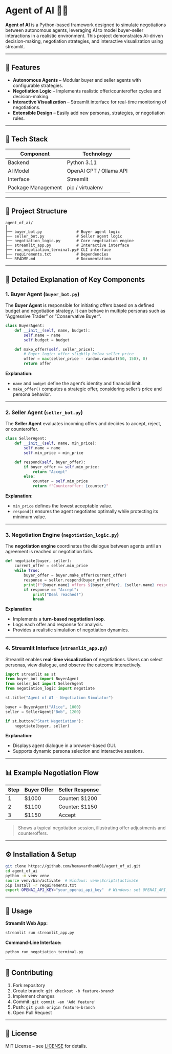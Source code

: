 # Agent of AI 🤖💼

**Agent of AI** is a Python-based framework designed to simulate negotiations between autonomous agents, leveraging AI to model buyer-seller interactions in a realistic environment. This project demonstrates AI-driven decision-making, negotiation strategies, and interactive visualization using streamlit.

---

## 🌟 Features

* **Autonomous Agents** – Modular buyer and seller agents with configurable strategies.
* **Negotiation Logic** – Implements realistic offer/counteroffer cycles and decision-making.
* **Interactive Visualization** – Streamlit interface for real-time monitoring of negotiations.
* **Extensible Design** – Easily add new personas, strategies, or negotiation rules.

---

## 🧰 Tech Stack

| Component          | Technology              |
| ------------------ | ----------------------- |
| Backend            | Python 3.11             |
| AI Model           | OpenAI GPT / Ollama API |
| Interface          | Streamlit               |
| Package Management | pip / virtualenv        |

---

## 📂 Project Structure

```
agent_of_ai/
│
├── buyer_bot.py               # Buyer agent logic
├── seller_bot.py              # Seller agent logic
├── negotiation_logic.py       # Core negotiation engine
├── streamlit_app.py           # Interactive interface
├── run_negotiation_terminal.py# CLI interface
├── requirements.txt           # Dependencies
└── README.md                  # Documentation
```

---

## 🧠 Detailed Explanation of Key Components

### 1. Buyer Agent (`buyer_bot.py`)

The **Buyer Agent** is responsible for initiating offers based on a defined budget and negotiation strategy. It can behave in multiple personas such as “Aggressive Trader” or “Conservative Buyer”.

```python
class BuyerAgent:
    def __init__(self, name, budget):
        self.name = name
        self.budget = budget

    def make_offer(self, seller_price):
        # Buyer logic: offer slightly below seller price
        offer = max(seller_price - random.randint(50, 150), 0)
        return offer
```

**Explanation:**

* `name` and `budget` define the agent’s identity and financial limit.
* `make_offer()` computes a strategic offer, considering seller’s price and persona behavior.

---

### 2. Seller Agent (`seller_bot.py`)

The **Seller Agent** evaluates incoming offers and decides to accept, reject, or counteroffer.

```python
class SellerAgent:
    def __init__(self, name, min_price):
        self.name = name
        self.min_price = min_price

    def respond(self, buyer_offer):
        if buyer_offer >= self.min_price:
            return "Accept"
        else:
            counter = self.min_price
            return f"Counteroffer: {counter}"
```

**Explanation:**

* `min_price` defines the lowest acceptable value.
* `respond()` ensures the agent negotiates optimally while protecting its minimum value.

---

### 3. Negotiation Engine (`negotiation_logic.py`)

The **negotiation engine** coordinates the dialogue between agents until an agreement is reached or negotiation fails.

```python
def negotiate(buyer, seller):
    current_offer = seller.min_price
    while True:
        buyer_offer = buyer.make_offer(current_offer)
        response = seller.respond(buyer_offer)
        print(f"{buyer.name} offers ${buyer_offer}, {seller.name} responds: {response}")
        if response == "Accept":
            print("Deal reached!")
            break
```

**Explanation:**

* Implements a **turn-based negotiation loop**.
* Logs each offer and response for analysis.
* Provides a realistic simulation of negotiation dynamics.

---

### 4. Streamlit Interface (`streamlit_app.py`)

Streamlit enables **real-time visualization** of negotiations. Users can select personas, view dialogue, and observe the outcome interactively.

```python
import streamlit as st
from buyer_bot import BuyerAgent
from seller_bot import SellerAgent
from negotiation_logic import negotiate

st.title("Agent of AI - Negotiation Simulator")

buyer = BuyerAgent("Alice", 1000)
seller = SellerAgent("Bob", 1200)

if st.button("Start Negotiation"):
    negotiate(buyer, seller)
```

**Explanation:**

* Displays agent dialogue in a browser-based GUI.
* Supports dynamic persona selection and interactive sessions.

---

## 📊 Example Negotiation Flow

| Step | Buyer Offer | Seller Response |
| ---- | ----------- | --------------- |
| 1    | \$1000      | Counter: \$1200 |
| 2    | \$1100      | Counter: \$1150 |
| 3    | \$1150      | Accept          |

> Shows a typical negotiation session, illustrating offer adjustments and counteroffers.

---

## ⚙️ Installation & Setup

```bash
git clone https://github.com/hemavardhan001/agent_of_ai.git
cd agent_of_ai
python -m venv venv
source venv/bin/activate  # Windows: venv\Scripts\activate
pip install -r requirements.txt
export OPENAI_API_KEY="your_openai_api_key"  # Windows: set OPENAI_API_KEY="..."
```

---

## 🚀 Usage

**Streamlit Web App:**

```bash
streamlit run streamlit_app.py
```

**Command-Line Interface:**

```bash
python run_negotiation_terminal.py
```

---

## 🎯 Contributing

1. Fork repository
2. Create branch: `git checkout -b feature-branch`
3. Implement changes
4. Commit: `git commit -am 'Add feature'`
5. Push: `git push origin feature-branch`
6. Open Pull Request

---

## 📄 License

MIT License – see [LICENSE](LICENSE) for details.



